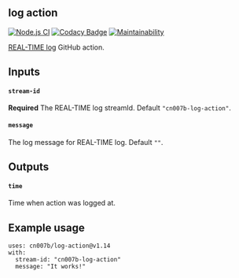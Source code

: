 log action
-

[![Node.js CI](https://github.com/cn007b/log-action/actions/workflows/node.js.yml/badge.svg)](https://github.com/cn007b/log-action/actions/workflows/node.js.yml)
[![Codacy Badge](https://app.codacy.com/project/badge/Grade/b82814fdb88d41b08664331e122b876b)](https://www.codacy.com/gh/cn007b/log-action/dashboard?utm_source=github.com&amp;utm_medium=referral&amp;utm_content=cn007b/log-action&amp;utm_campaign=Badge_Grade)
[![Maintainability](https://api.codeclimate.com/v1/badges/a122f10e93d38a1c7d0d/maintainability)](https://codeclimate.com/github/cn007b/log-action/maintainability)

[REAL-TIME log](https://github.com/cn007b/log) GitHub action.

## Inputs

#### `stream-id`

**Required** The REAL-TIME log streamId. Default `"cn007b-log-action"`.

#### `message`

The log message for REAL-TIME log. Default `""`.

## Outputs

#### `time`

Time when action was logged at.

## Example usage

````
uses: cn007b/log-action@v1.14
with:
  stream-id: "cn007b-log-action"
  message: "It works!"
````
